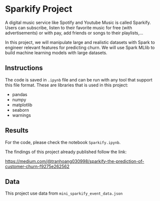 # Sparkify Project
A digital music service like Spotify and Youtube Music is called Sparkify. Users can subscribe, listen to their favorite music for free (with advertisements) or with pay, add friends or songs to their playlists,…

In this project, we will manipulate large and realistic datasets with Spark to engineer relevant features for predicting churn. We will use Spark MLlib to build machine learning models with large datasets.

## Instructions
The code is saved in ```.ipynb``` file and can be run with any tool that support this file format. These are libraries that is used in this project:

- pandas
- numpy
- matplotlib
- seaborn
- warnings

## Results
For the code, please check the notebook ```Sparkify.ipynb```.

The findings of this project already published follow the link:

https://medium.com/@tranhoang030998/sparkify-the-prediction-of-customer-churn-f9275e262562

## Data

This project use data from  ```mini_sparkify_event_data.json```
